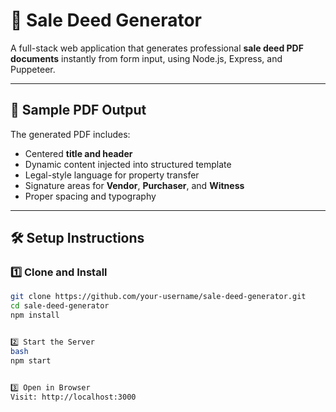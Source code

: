 # 🧾 Sale Deed Generator

A full-stack web application that generates professional **sale deed PDF documents** instantly from form input, using Node.js, Express, and Puppeteer.

---

<!-- ## 🚀 Complete Solution Overview

### 🛠 Tech Stack
- **Backend**: Node.js + Express.js
- **PDF Generation**: Puppeteer (headless Chrome rendering)
- **Frontend**: HTML5, CSS3, Vanilla JavaScript
- **Styling**: Modern, responsive UI with gradients and clean layout

---

## 📋 Key Features

### ✅ 5-Field Sale Deed Form
Captures user input with validation:
- Full Name
- Father's Name
- Property Size (sq.ft.)
- Sale Amount (₹)
- Date

### ✅ Template Processing
Dynamic HTML template matching exact format:
> "This Sale Deed is made on **{{date}}** between **{{name}}**, S/o **{{father_name}}**, for a property of **{{property_size}} sq.ft.**, sold for **₹{{sale_amount}}**"

### ✅ PDF Generation & Instant Download
- Converts the HTML into a high-quality PDF using Puppeteer
- Automatically triggers a download in the browser
- Professional layout and formatting for legal documents

--- -->

<!-- ## 📁 Project Structure

sale-deed-generator/
├── server.js # Express server & Puppeteer logic
├── package.json # Project metadata & dependencies
├── README.md # Documentation (this file)
├── public/ # Static frontend assets
│ ├── index.html # Form UI
│ ├── styles.css # Responsive styling
│ └── script.js # Form logic & fetch request
└── uploads/ # Temporary folder to store generated PDFs

yaml
Copy
Edit

--- -->

<!-- ## 🎨 Design Highlights

- 🌈 **Modern UI** with clean gradients and readable layout
- 📱 **Responsive**: Works across desktop & mobile devices
- ⚙️ **Loading states**, form validation, and success feedback
- 📄 **Professional PDF** formatting suitable for legal use

--- -->

## 🧪 Sample PDF Output

The generated PDF includes:
- Centered **title and header**
- Dynamic content injected into structured template
- Legal-style language for property transfer
- Signature areas for **Vendor**, **Purchaser**, and **Witness**
- Proper spacing and typography

---

## 🛠️ Setup Instructions

### 1️⃣ Clone and Install
```bash
git clone https://github.com/your-username/sale-deed-generator.git
cd sale-deed-generator
npm install


2️⃣ Start the Server
bash
npm start


3️⃣ Open in Browser
Visit: http://localhost:3000